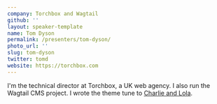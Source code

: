 ```yaml
---
company: Torchbox and Wagtail
github: ''
layout: speaker-template
name: Tom Dyson
permalink: /presenters/tom-dyson/
photo_url: ''
slug: tom-dyson
twitter: tomd
website: https://torchbox.com
---
```


I'm the technical director at Torchbox, a UK web agency. I also run the Wagtail CMS project. I wrote the theme tune to [Charlie and Lola](https://en.wikipedia.org/wiki/Charlie_and_Lola).
